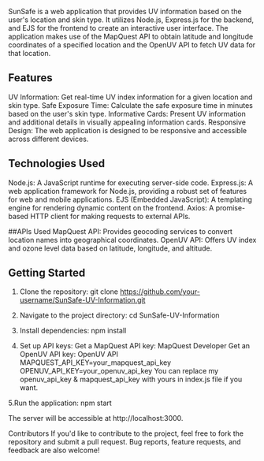 SunSafe is a web application that provides UV information based on the user's location and skin type. It utilizes Node.js, Express.js for the backend, and EJS for the frontend to create an interactive user interface. The application makes use of the MapQuest API to obtain latitude and longitude coordinates of a specified location and the OpenUV API to fetch UV data for that location.

## Features

UV Information: Get real-time UV index information for a given location and skin type.
Safe Exposure Time: Calculate the safe exposure time in minutes based on the user's skin type.
Informative Cards: Present UV information and additional details in visually appealing information cards.
Responsive Design: The web application is designed to be responsive and accessible across different devices.

## Technologies Used

Node.js: A JavaScript runtime for executing server-side code.
Express.js: A web application framework for Node.js, providing a robust set of features for web and mobile applications.
EJS (Embedded JavaScript): A templating engine for rendering dynamic content on the frontend.
Axios: A promise-based HTTP client for making requests to external APIs.

##APIs Used
MapQuest API: Provides geocoding services to convert location names into geographical coordinates.
OpenUV API: Offers UV index and ozone level data based on latitude, longitude, and altitude.


## Getting Started
1. Clone the repository:
git clone https://github.com/your-username/SunSafe-UV-Information.git


2. Navigate to the project directory:
cd SunSafe-UV-Information


3. Install dependencies:
npm install

4. Set up API keys:
Get a MapQuest API key: MapQuest Developer
Get an OpenUV API key: OpenUV API
MAPQUEST_API_KEY=your_mapquest_api_key
OPENUV_API_KEY=your_openuv_api_key
You can replace my openuv_api_key &  mapquest_api_key with yours in index.js file if you want.

5.Run the application:
npm start

The server will be accessible at http://localhost:3000.

Contributors
If you'd like to contribute to the project, feel free to fork the repository and submit a pull request. Bug reports, feature requests, and feedback are also welcome!
